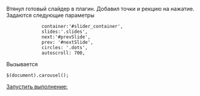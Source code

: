 ﻿Втянул готовый слайдер в плагин.
Добавил точки и рекцию на нажатие.
Задаются следующие параметры
```
             container:'#slider_container',
             slides:'.slides',
             next:'#prevSlide',
             prev: '#nextSlide',
             circles: '.dots',
             autoscroll: 700,
```
Вызывается 
```
$(document).carousel();
```


[Запустить выполнение:](https://cdn.rawgit.com/PashaGeronimo/homework_carousel_plugin/master/carousel.html)

